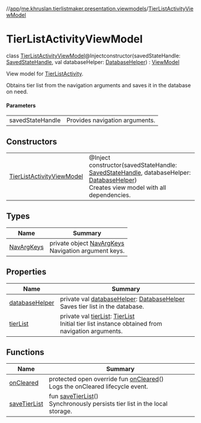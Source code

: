 //[app](../../../index.md)/[me.khruslan.tierlistmaker.presentation.viewmodels](../index.md)/[TierListActivityViewModel](index.md)

# TierListActivityViewModel

class [TierListActivityViewModel](index.md)@Injectconstructor(savedStateHandle: [SavedStateHandle](https://developer.android.com/reference/kotlin/androidx/lifecycle/SavedStateHandle.html), val databaseHelper: [DatabaseHelper](../../me.khruslan.tierlistmaker.data.providers.database/-database-helper/index.md)) : [ViewModel](https://developer.android.com/reference/kotlin/androidx/lifecycle/ViewModel.html)

View model for [TierListActivity](../../me.khruslan.tierlistmaker.presentation.screens.tierlist/-tier-list-activity/index.md).

Obtains tier list from the navigation arguments and saves it in the database on need.

#### Parameters

| | |
|---|---|
| savedStateHandle | Provides navigation arguments. |

## Constructors

| | |
|---|---|
| [TierListActivityViewModel](-tier-list-activity-view-model.md) | @Inject<br>constructor(savedStateHandle: [SavedStateHandle](https://developer.android.com/reference/kotlin/androidx/lifecycle/SavedStateHandle.html), databaseHelper: [DatabaseHelper](../../me.khruslan.tierlistmaker.data.providers.database/-database-helper/index.md))<br>Creates view model with all dependencies. |

## Types

| Name | Summary |
|---|---|
| [NavArgKeys](-nav-arg-keys/index.md) | private object [NavArgKeys](-nav-arg-keys/index.md)<br>Navigation argument keys. |

## Properties

| Name | Summary |
|---|---|
| [databaseHelper](database-helper.md) | private val [databaseHelper](database-helper.md): [DatabaseHelper](../../me.khruslan.tierlistmaker.data.providers.database/-database-helper/index.md)<br>Saves tier list in the database. |
| [tierList](tier-list.md) | private val [tierList](tier-list.md): [TierList](../../me.khruslan.tierlistmaker.data.models.tierlist/-tier-list/index.md)<br>Initial tier list instance obtained from navigation arguments. |

## Functions

| Name | Summary |
|---|---|
| [onCleared](on-cleared.md) | protected open override fun [onCleared](on-cleared.md)()<br>Logs the onCleared lifecycle event. |
| [saveTierList](save-tier-list.md) | fun [saveTierList](save-tier-list.md)()<br>Synchronously persists tier list in the local storage. |

